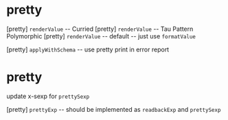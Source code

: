 # pretty

[pretty] `renderValue` -- Curried
[pretty] `renderValue` -- Tau Pattern Polymorphic
[pretty] `renderValue` -- default -- just use `formatValue`

[pretty] `applyWithSchema` -- use pretty print in error report

# pretty

update x-sexp for `prettySexp`

[pretty] `prettyExp` -- should be implemented as `readbackExp` and `prettySexp`
